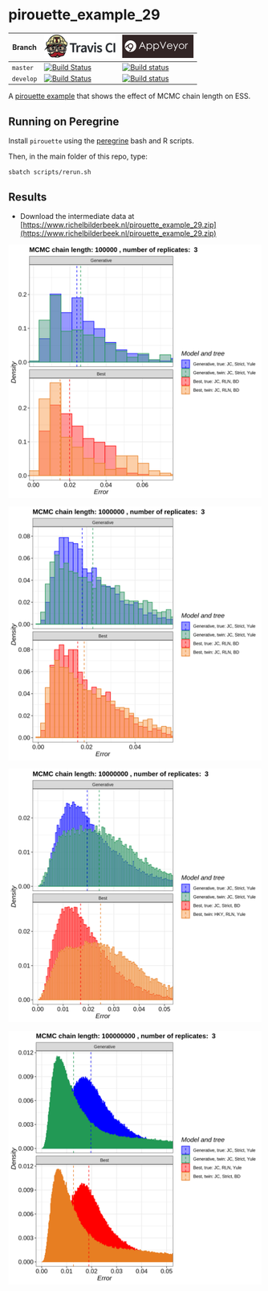 # pirouette_example_29

Branch   |[![Travis CI logo](pics/TravisCI.png)](https://travis-ci.org)                                                                                                 |[![AppVeyor logo](pics/AppVeyor.png)](https://appveyor.com)                                                                                               
---------|--------------------------------------------------------------------------------------------------------------------------------------------------------------|------------------------------------------
`master` |[![Build Status](https://travis-ci.org/richelbilderbeek/pirouette_example_29.svg?branch=master)](https://travis-ci.org/richelbilderbeek/pirouette_example_29) |[![Build status](https://ci.appveyor.com/api/projects/status/uh6ek769fcap0ydr/branch/master?svg=true)](https://ci.appveyor.com/project/richelbilderbeek/pirouette-example-29/branch/master)
`develop`|[![Build Status](https://travis-ci.org/richelbilderbeek/pirouette_example_29.svg?branch=develop)](https://travis-ci.org/richelbilderbeek/pirouette_example_29)|[![Build status](https://ci.appveyor.com/api/projects/status/uh6ek769fcap0ydr/branch/develop?svg=true)](https://ci.appveyor.com/project/richelbilderbeek/pirouette-example-29/branch/develop)

A [pirouette example](https://github.com/richelbilderbeek/pirouette_examples)
that shows the effect of MCMC chain length on ESS.

## Running on Peregrine

Install `pirouette` using the [peregrine](https://github.com/richelbilderbeek/peregrine)
bash and R scripts.

Then, in the main folder of this repo, type:

```
sbatch scripts/rerun.sh
```

## Results

 * Download the intermediate data at 
   [https://www.richelbilderbeek.nl/pirouette_example_29.zip](https://www.richelbilderbeek.nl/pirouette_example_29.zip)

![](errors_1.png)

![](errors_2.png)

![](errors_3.png)

![](errors_4.png)


